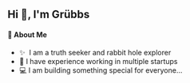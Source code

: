 ## Hi 👋, I'm Grübbs

#### 👾 About Me
- ✨ &nbsp;I am a truth seeker and rabbit hole explorer
- 🤡 I have experience working in multiple startups
- 💻 I am building something special for everyone...

<!--
**OriginalGrubbsy/originalgrubbsy** is a ✨ _special_ ✨ repository because its `README.md` (this file) appears on your GitHub profile.

Here are some ideas to get you started:

- 🔭 I’m currently working on ...
- 🌱 I’m currently learning ...
- 👯 I’m looking to collaborate on ...
- 🤔 I’m looking for help with ...
- 💬 Ask me about ...
- 📫 How to reach me: ...
- 😄 Pronouns: ...
- ⚡ Fun fact: ...
-->
